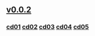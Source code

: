 ## [v0.0.2](https://github.com/littleflute/li42/edit/master/README.md)
### [cd01](cd01) [cd02](cd02) [cd03](cd03) [cd04](cd04) [cd05](cd05)
